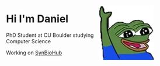 # Hi I'm Daniel <img align="right" alt="peepoHey" src="peepoHey.gif" width="150px" style="margin-right: 100px; margin-top: -20px" />

PhD Student at CU Boulder studying Computer Science

Working on [SynBioHub][sbh]

[sbh]: https://github.com/SynBioHub
<!--
**danielfang97/danielfang97** is a ✨ _special_ ✨ repository because its `README.md` (this file) appears on your GitHub profile.

Here are some ideas to get you started:

- 🔭 I’m currently working on ...
- 🌱 I’m currently learning ...
- 👯 I’m looking to collaborate on ...
- 🤔 I’m looking for help with ...
- 💬 Ask me about ...
- 📫 How to reach me: ...
- 😄 Pronouns: ...
- ⚡ Fun fact: ...
-->
